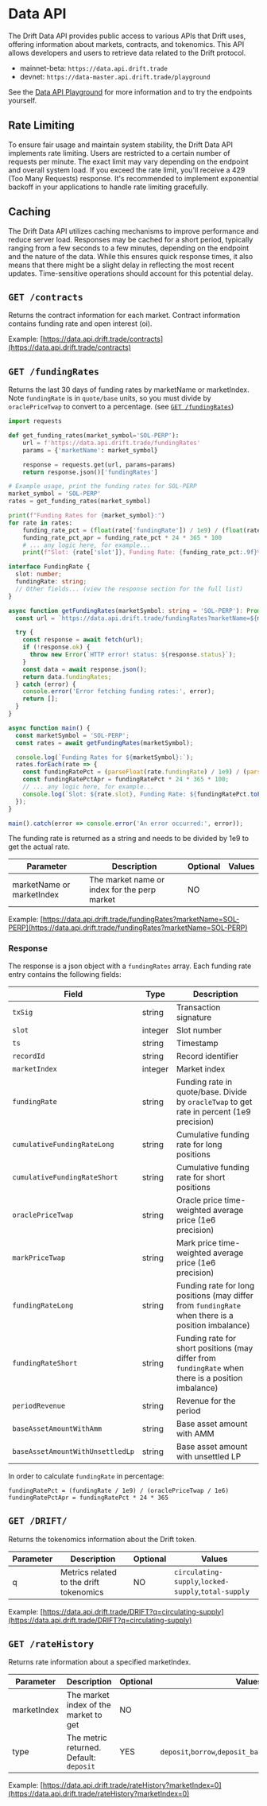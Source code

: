 # Data API 

The Drift Data API provides public access to various APIs that Drift uses, offering information about markets, contracts, and tokenomics. This API allows developers and users to retrieve data related to the Drift protocol.

- mainnet-beta: `https://data.api.drift.trade`
- devnet: `https://data-master.api.drift.trade/playground`

See the [Data API Playground](https://data.api.drift.trade/playground) for more information and to try the endpoints yourself.

## Rate Limiting
To ensure fair usage and maintain system stability, the Drift Data API implements rate limiting. Users are restricted to a certain number of requests per minute. The exact limit may vary depending on the endpoint and overall system load. If you exceed the rate limit, you'll receive a 429 (Too Many Requests) response. It's recommended to implement exponential backoff in your applications to handle rate limiting gracefully.

## Caching
The Drift Data API utilizes caching mechanisms to improve performance and reduce server load. Responses may be cached for a short period, typically ranging from a few seconds to a few minutes, depending on the endpoint and the nature of the data. While this ensures quick response times, it also means that there might be a slight delay in reflecting the most recent updates. Time-sensitive operations should account for this potential delay.

## `GET /contracts`

Returns the contract information for each market. Contract information contains funding rate and open interest (oi).

Example: [https://data.api.drift.trade/contracts](https://data.api.drift.trade/contracts)

## `GET /fundingRates`

Returns the last 30 days of funding rates by marketName or marketIndex. Note `fundingRate` is in `quote/base` units, so you must divide by `oraclePriceTwap` to convert to a percentage. (see [`GET /fundingRates`](#get-fundingrates))

```python
import requests

def get_funding_rates(market_symbol='SOL-PERP'):
    url = f'https://data.api.drift.trade/fundingRates'
    params = {'marketName': market_symbol}

    response = requests.get(url, params=params)
    return response.json()['fundingRates']

# Example usage, print the funding rates for SOL-PERP
market_symbol = 'SOL-PERP'
rates = get_funding_rates(market_symbol)

print(f"Funding Rates for {market_symbol}:")
for rate in rates:
    funding_rate_pct = (float(rate['fundingRate']) / 1e9) / (float(rate['oraclePriceTwap']) / 1e6)  
    funding_rate_pct_apr = funding_rate_pct * 24 * 365 * 100
    # ... any logic here, for example...
    print(f"Slot: {rate['slot']}, Funding Rate: {funding_rate_pct:.9f}%/hour ({funding_rate_pct_apr:.2f}% APR)")

```
```typescript
interface FundingRate {
  slot: number;
  fundingRate: string;
  // Other fields... (view the response section for the full list)
}

async function getFundingRates(marketSymbol: string = 'SOL-PERP'): Promise<FundingRate[]> {
  const url = `https://data.api.drift.trade/fundingRates?marketName=${marketSymbol}`;

  try {
    const response = await fetch(url);
    if (!response.ok) {
      throw new Error(`HTTP error! status: ${response.status}`);
    }
    const data = await response.json();
    return data.fundingRates;
  } catch (error) {
    console.error('Error fetching funding rates:', error);
    return [];
  }
}

async function main() {
  const marketSymbol = 'SOL-PERP';
  const rates = await getFundingRates(marketSymbol);

  console.log(`Funding Rates for ${marketSymbol}:`);
  rates.forEach(rate => {
    const fundingRatePct = (parseFloat(rate.fundingRate) / 1e9) / (parseFloat(rate.oraclePriceTwap) / 1e6);
    const fundingRatePctApr = fundingRatePct * 24 * 365 * 100;
    // ... any logic here, for example...
    console.log(`Slot: ${rate.slot}, Funding Rate: ${fundingRatePct.toFixed(9)}%/hour (${fundingRatePctApr.toFixed(2)}% APR)`);
  });
}

main().catch(error => console.error('An error occurred:', error));
```

<aside class="notice">
The funding rate is returned as a string and needs to be divided by 1e9 to get the actual rate.
</aside>


| Parameter        | Description                                      | Optional | Values                                              |
| ---------------- | ------------------------------------------------ | -------- | --------------------------------------------------- |
| marketName or marketIndex               | The market name or index for the perp market	         | NO       |  |

Example: [https://data.api.drift.trade/fundingRates?marketName=SOL-PERP](https://data.api.drift.trade/fundingRates?marketName=SOL-PERP)

### Response
The response is a json object with a `fundingRates` array. Each funding rate entry contains the following fields:

| Field | Type | Description |
|-------|------|-------------|
| `txSig` | string | Transaction signature |
| `slot` | integer | Slot number |
| `ts` | string | Timestamp |
| `recordId` | string | Record identifier |
| `marketIndex` | integer | Market index |
| `fundingRate` | string | Funding rate in quote/base. Divide by `oracleTwap` to get rate in percent (1e9 precision) |
| `cumulativeFundingRateLong` | string | Cumulative funding rate for long positions |
| `cumulativeFundingRateShort` | string | Cumulative funding rate for short positions |
| `oraclePriceTwap` | string | Oracle price time-weighted average price (1e6 precision) |
| `markPriceTwap` | string | Mark price time-weighted average price (1e6 precision) |
| `fundingRateLong` | string | Funding rate for long positions (may differ from `fundingRate` when there is a position imbalance) |
| `fundingRateShort` | string | Funding rate for short positions (may differ from `fundingRate` when there is a position imbalance) |
| `periodRevenue` | string | Revenue for the period |
| `baseAssetAmountWithAmm` | string | Base asset amount with AMM |
| `baseAssetAmountWithUnsettledLp` | string | Base asset amount with unsettled LP |

In order to calculate `fundingRate` in percentage:

```
fundingRatePct = (fundingRate / 1e9) / (oraclePriceTwap / 1e6)
fundingRatePctApr = fundingRatePct * 24 * 365
```


## `GET /DRIFT/`

Returns the tokenomics information about the Drift token.

| Parameter        | Description                                      | Optional | Values                                              |
| ---------------- | ------------------------------------------------ | -------- | --------------------------------------------------- |
| q                | Metrics related to the drift tokenomics          | NO       | `circulating-supply`,`locked-supply`,`total-supply` |

Example: [https://data.api.drift.trade/DRIFT?q=circulating-supply](https://data.api.drift.trade/DRIFT?q=circulating-supply)

## `GET /rateHistory`

Returns rate information about a specified marketIndex.

| Parameter        | Description                                      | Optional | Values                                              |
| ---------------- | ------------------------------------------------ | -------- | --------------------------------------------------- |
| marketIndex      | The market index of the market to get            | NO       |                                                      |
| type             | The metric returned. Default: `deposit`          | YES      | `deposit`,`borrow`,`deposit_balance`,`borrow_balance` |

Example: [https://data.api.drift.trade/rateHistory?marketIndex=0](https://data.api.drift.trade/rateHistory?marketIndex=0)


